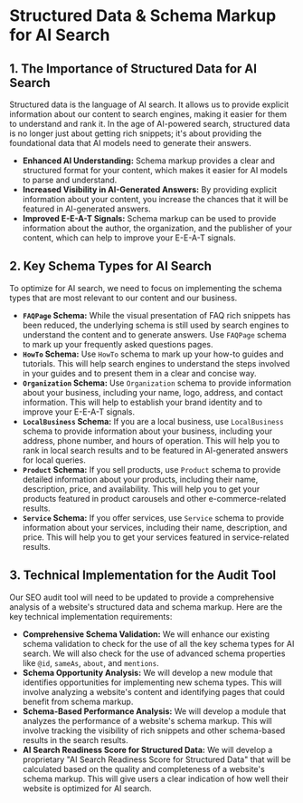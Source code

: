 # Structured Data & Schema Markup for AI Search

## 1. The Importance of Structured Data for AI Search

Structured data is the language of AI search. It allows us to provide explicit information about our content to search engines, making it easier for them to understand and rank it. In the age of AI-powered search, structured data is no longer just about getting rich snippets; it's about providing the foundational data that AI models need to generate their answers.

- **Enhanced AI Understanding:** Schema markup provides a clear and structured format for your content, which makes it easier for AI models to parse and understand.
- **Increased Visibility in AI-Generated Answers:** By providing explicit information about your content, you increase the chances that it will be featured in AI-generated answers.
- **Improved E-E-A-T Signals:** Schema markup can be used to provide information about the author, the organization, and the publisher of your content, which can help to improve your E-E-A-T signals.

## 2. Key Schema Types for AI Search

To optimize for AI search, we need to focus on implementing the schema types that are most relevant to our content and our business.

- **`FAQPage` Schema:** While the visual presentation of FAQ rich snippets has been reduced, the underlying schema is still used by search engines to understand the content and to generate answers. Use `FAQPage` schema to mark up your frequently asked questions pages.
- **`HowTo` Schema:** Use `HowTo` schema to mark up your how-to guides and tutorials. This will help search engines to understand the steps involved in your guides and to present them in a clear and concise way.
- **`Organization` Schema:** Use `Organization` schema to provide information about your business, including your name, logo, address, and contact information. This will help to establish your brand identity and to improve your E-E-A-T signals.
- **`LocalBusiness` Schema:** If you are a local business, use `LocalBusiness` schema to provide information about your business, including your address, phone number, and hours of operation. This will help you to rank in local search results and to be featured in AI-generated answers for local queries.
- **`Product` Schema:** If you sell products, use `Product` schema to provide detailed information about your products, including their name, description, price, and availability. This will help you to get your products featured in product carousels and other e-commerce-related results.
- **`Service` Schema:** If you offer services, use `Service` schema to provide information about your services, including their name, description, and price. This will help you to get your services featured in service-related results.

## 3. Technical Implementation for the Audit Tool

Our SEO audit tool will need to be updated to provide a comprehensive analysis of a website's structured data and schema markup. Here are the key technical implementation requirements:

- **Comprehensive Schema Validation:** We will enhance our existing schema validation to check for the use of all the key schema types for AI search. We will also check for the use of advanced schema properties like `@id`, `sameAs`, `about`, and `mentions`.
- **Schema Opportunity Analysis:** We will develop a new module that identifies opportunities for implementing new schema types. This will involve analyzing a website's content and identifying pages that could benefit from schema markup.
- **Schema-Based Performance Analysis:** We will develop a module that analyzes the performance of a website's schema markup. This will involve tracking the visibility of rich snippets and other schema-based results in the search results.
- **AI Search Readiness Score for Structured Data:** We will develop a proprietary "AI Search Readiness Score for Structured Data" that will be calculated based on the quality and completeness of a website's schema markup. This will give users a clear indication of how well their website is optimized for AI search.
